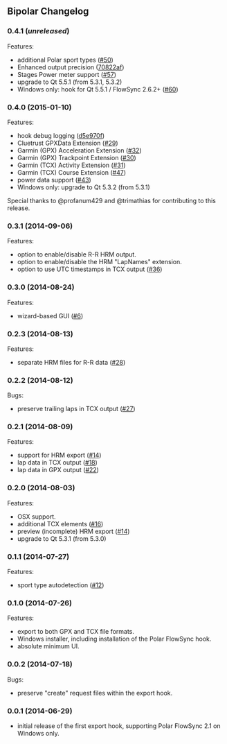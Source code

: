 ## Bipolar Changelog

### 0.4.1 (_unreleased_)
Features:
- additional Polar sport types ([#50](../../issues/50))
- Enhanced output precision ([70822af](../../commit/70822af249429f5e67ead43e36cde6367651b205))
- Stages Power meter support ([#57](../../issues/57))
- upgrade to Qt 5.5.1 (from 5.3.1, 5.3.2)
- Windows only: hook for Qt 5.5.1 / FlowSync 2.6.2+ ([#60](../../issues/60))

### 0.4.0 (2015-01-10)
Features:
- hook debug logging ([d5e970f](../../commit/d5e970fcb0b66446fde8a28670483ab5ac43bc79))
- Cluetrust GPXData Extension ([#29](../../issues/29))
- Garmin (GPX) Acceleration Extension ([#32](../../issues/32))
- Garmin (GPX) Trackpoint Extension ([#30](../../issues/30))
- Garmin (TCX) Activity Extension ([#31](../../issues/31))
- Garmin (TCX) Course Extension ([#47](../../issues/47))
- power data support ([#43](../../issues/43))
- Windows only: upgrade to Qt 5.3.2 (from 5.3.1)

Special thanks to @profanum429 and @trimathias for contributing to this release.

### 0.3.1 (2014-09-06)
Features:
- option to enable/disable R-R HRM output.
- option to enable/disable the HRM "LapNames" extension.
- option to use UTC timestamps in TCX output ([#36](../../issues/36))

### 0.3.0 (2014-08-24)
Features:
- wizard-based GUI ([#6](../../issues/6))

### 0.2.3 (2014-08-13)
Features:
- separate HRM files for R-R data ([#28](../../issues/28))

### 0.2.2 (2014-08-12)
Bugs:
- preserve trailing laps in TCX output ([#27](../../issues/27))

### 0.2.1 (2014-08-09)
Features:
- support for HRM export ([#14](../../issues/14))
- lap data in TCX output ([#18](../../issues/18))
- lap data in GPX output ([#22](../../issues/22))

### 0.2.0 (2014-08-03)
Features:
- OSX support.
- additional TCX elements ([#16](../../issues/16))
- preview (incomplete) HRM export ([#14](../../issues/14))
- upgrade to Qt 5.3.1 (from 5.3.0)

### 0.1.1 (2014-07-27)
Features:
- sport type autodetection ([#12](../../issues/12))

### 0.1.0 (2014-07-26)
Features:
- export to both GPX and TCX file formats.
- Windows installer, including installation of the Polar FlowSync hook.
- absolute minimum UI.

### 0.0.2 (2014-07-18)
Bugs:
- preserve "create" request files within the export hook.

### 0.0.1 (2014-06-29)
- initial release of the first export hook, supporting Polar FlowSync 2.1 on
  Windows only.
